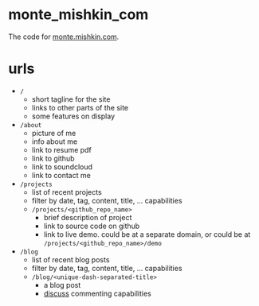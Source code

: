 # monte_mishkin_com

The code for [monte.mishkin.com](http://monte.mishkin.com).


# urls

- `/`
    - short tagline for the site
    - links to other parts of the site
    - some features on display
- `/about`
    - picture of me
    - info about me
    - link to resume pdf
    - link to github
    - link to soundcloud
    - link to contact me
- `/projects`
    - list of recent projects
    - filter by date, tag, content, title, ... capabilities
    - `/projects/<github_repo_name>`
        - brief description of project
        - link to source code on github
        - link to live demo. could be at a separate domain, or could be at `/projects/<github_repo_name>/demo`
- `/blog`
    - list of recent blog posts
    - filter by date, tag, content, title, ... capabilities
    - `/blog/<unique-dash-separated-title>`
        - a blog post
        - [discuss](https://disqus.com/websites/) commenting capabilities

